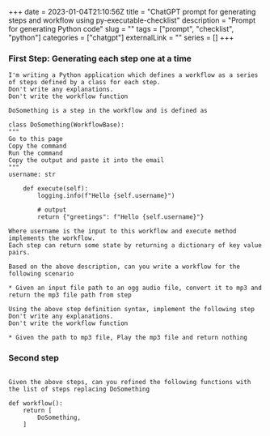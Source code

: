 +++
date = 2023-01-04T21:10:56Z
title = "ChatGPT prompt for generating steps and workflow using py-executable-checklist"
description = "Prompt for generating Python code"
slug = "" 
tags = ["prompt", "checklist", "python"]
categories = ["chatgpt"]
externalLink = ""
series = []
+++

### First Step: Generating each step one at a time

```text
I'm writing a Python application which defines a workflow as a series of steps defined by a class for each step.
Don't write any explanations.
Don't write the workflow function

DoSomething is a step in the workflow and is defined as

class DoSomething(WorkflowBase):
"""
Go to this page
Copy the command
Run the command
Copy the output and paste it into the email
"""
username: str

    def execute(self):
        logging.info(f"Hello {self.username}")

        # output
        return {"greetings": f"Hello {self.username}"}

Where username is the input to this workflow and execute method implements the workflow.
Each step can return some state by returning a dictionary of key value pairs.

Based on the above description, can you write a workflow for the following scenario

* Given an input file path to an ogg audio file, convert it to mp3 and return the mp3 file path from step

Using the above step definition syntax, implement the following step
Don't write any explanations.
Don't write the workflow function

* Given the path to mp3 file, Play the mp3 file and return nothing
```

### Second step

```text

Given the above steps, can you refined the following functions with the list of steps replacing DoSomething

def workflow():
    return [
        DoSomething,
    ]
```
